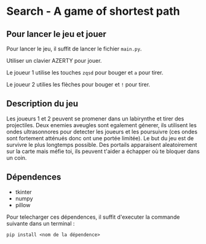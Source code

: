 # Search - A game of shortest path

## Pour lancer le jeu et jouer

Pour lancer le jeu, il suffit de lancer le fichier `main.py`.

Utiliser un clavier AZERTY pour jouer.

Le joueur 1 utilise les touches `zqsd` pour bouger et `a` pour tirer.

Le joueur 2 utilies les flèches pour bouger et `!` pour tirer.

## Description du jeu

Les joueurs 1 et 2 peuvent se promener dans un labirynthe et tirer des projectiles. Deux enemies aveugles sont egalement génerer, ils utilisent les ondes ultrasonnores pour detecter les joueurs et les poursuivre (ces ondes sont fortement atténués donc ont une portée limitée). Le but du jeu est de survivre le plus longtemps possible. Des portails apparaisent aleatoirement sur la carte mais méfie toi, ils peuvent t'aider a échapper où te bloquer dans un coin.

## Dépendences

- tkinter
- numpy
- pillow

Pour telecharger ces dépendences, il suffit d'executer la commande suivante dans un terminal :

```pip install <nom de la dépendence>```




<!-- ## Fonctions principales

- **Game(height, width)** : Crée une instance du jeu avec une grille de taille `height` x `width`. C'est la fonction qui initialise le jeu. Dedans, `create_window()` sert à construire la fenêtre de l'interface graphique, `create_canvas()` à initialiser le canvas, `board.show_walls()` à mettre en place la grille de jeu, `create_entities()` à creer les personnages et finallement `self.root.mainloop()` à demarer la boucle pricipale de l'interface graphique.

## Classes

- **Game** : Une classe qui gère l'état général du jeu. Elle contient les fonctions suivantes :
  - **\_\_init\_\_(self, height, width)** : Constructeur de la classe `Game`.
  - **create_window(self)** : Crée la fenêtre de l'interface graphique.
  - **create_canvas(self)** : Crée le canvas de l'interface graphique.
  - **create_entities(self)** : Crée les personnages du jeu.
- **Person** : Une classe qui représente un personnage du jeu. Elle contient les fonctions suivantes :
  - **\_\_init\_\_(self, game, evil, spawn_coord)** : Constructeur de la classe `Person`. Concernant les entrées, `game` est l'instance de la classe `Game` qui gère le personnage, `evil` est un booléen qui indique si le personnage est un ennemi ou pas, `spawn_coord` est la position initiale du personnage sur la grille.
  - **show(self)** : Affiche le personnage sur le canvas.
  - **update(self)** : Met à jour la position du personnage sur le canvas.
  - **speed_set(self, k)** : Une fonction callback qui définit la vitesse de déplacement du personnage lorsqu'une touche est appuyée.
  - **speed_cancel(self, k)** : Une fonction callback qui met a zero la vitesse de déplacement du personnage lorsqu'une touche est relâchée.
  - **move(self)** : Met a jour la position du personnage dans la grille et sur le canvas.
  - **move_control(self)** : Fonction avec un timer qui contrôle le déplacement du personnage en appelant la fonction `move()` toutes les 1000/self.speed secondes.
  - **pathfinding(self)** : Calcule le chemin le plus court depuis l'ennemi jusqu'au jouer en utilisant l'algorithm A*.
- **Board** : La classe `Board` contient les informations relatives à la grille de jeu, c'est-à-dire la positions des murs. Elle gère également la vérification des mouvements autorisés pour les personnages.
  - **\_\_init\_\_(self, game)** : Constructeur de la classe `Board`. Prend en paramètre l'instance de la classe `Game`.
  - **create_walls(self)** : Crée une grille de jeu a partir d'un tableau numpy de dimensions (height, width) qui contient des 0 pour les espaces vides et des 1 pour les murs. 
  - **show_walls(self)** : Affiche les murs sur le canvas. Parcourt le tableau numpy contenant les informations sur la grille de jeu et dessine un rectangle de couleur si la case contient un mur.
  - **check_movement(self, j, i)** : Vérifie si le mouvement demandé est possible en vérifiant si la case où le personnage veut se deplacer n'est pas un mur et ne sort pas de la carte. Prend en paramètre les coordonnées de la case en question. Renvoie `True` si le mouvement est autorisé et `False` sinon. -->
